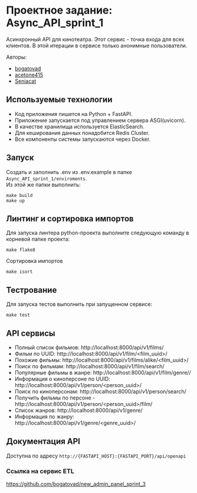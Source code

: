 # Проектное задание: Async_API_sprint_1
Асинхронный API для кинотеатра. Этот сервис - точка входа для всех клиентов. В этой итерации в сервисе только анонимные пользователи.

Авторы:
 - [bogatovad](https://github.com/bogatovad)
 - [acetone415](https://github.com/acetone415)
 - [Seniacat](https://github.com/Seniacat)

## Используемые технологии
 - Код приложения пишется на Python + FastAPI.
 - Приложение запускается под управлением сервера ASGI(uvicorn).
 - В качестве хранилища используется ElasticSearch.
 - Для кеширования данных понадобится Redis Cluster.
 - Все компоненты системы запускаются через Docker.


## Запуск
Создать и заполнить .env из .env.example в папке `Async_API_sprint_1/enviroments`.  
Из этой же папки выполнить:
```
make build
make up
```

## Линтинг и сортировка импортов
Для запуска линтера python-проекта выполните следующую команду в корневой папке проекта:
```
make flake8
```
Сортировка импортов
```
make isort
```

## Тестрование
Для запуска тестов выполнить при запущенном сервисе: 
```
make test
```

## API сервисы

 - Полный список фильмов: http://localhost:8000/api/v1/films/
 - Фильм по UUID: http://localhost:8000/api/v1/film/<film_uuid>/
 - Похожие фильмы: http://localhost:8000/api/v1/films/alike/<film_uuid>/
 - Поиск по фильмам: http://localhost:8000/api/v1/film/search/
 - Популярные фильмы в жанре: http://localhost:8000/api/v1/film/genre/<uuid>/
 - Информация о киноперсоне по UUID: http://localhost:8000/api/v1/person/<person_uuid>/
 - Поиск по киноперсонам: http://localhost:8000/api/v1/person/search/
 - Получить фильмы по персоне - http://localhost:8000/api/v1/person/<person_uuid>/film/
 - Список жанров: http://localhost:8000/api/v1/genre/
 - Информация по жанру: http://localhost:8000/api/v1/genre/<genre_uuid>/


## Документация API
Доступна по адресу `http://{FASTAPI_HOST}:{FASTAPI_PORT}/api/openapi`

### Ссылка на сервис ETL
https://github.com/bogatovad/new_admin_panel_sprint_3
